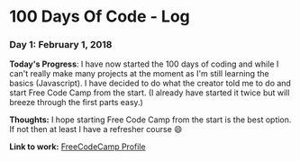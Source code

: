 # 100 Days Of Code - Log

### Day 1: February 1, 2018
<!-- ##### (delete me or comment me out) -->

**Today's Progress**: I have now started the 100 days of coding and while I can't really make many projects at the moment as I'm still learning the basics (Javascript). I have decided to do what
the creator told me to do and start Free Code Camp from the start. (I already have started it twice but will breeze through the first parts easy.)

**Thoughts:** I hope starting Free Code Camp from the start is the best option. If not then at least I have a refresher course :smile:

**Link to work:** [FreeCodeCamp Profile](https://www.freecodecamp.org/codingwithshane)

<!-- ### Day 0: February 30, 2016 (Example 2)
##### (delete me or comment me out)

**Today's Progress**: Fixed CSS, worked on canvas functionality for the app.

**Thoughts**: I really struggled with CSS, but, overall, I feel like I am slowly getting better at it. Canvas is still new for me, but I managed to figure out some basic functionality.

**Link(s) to work**: [Calculator App](http://www.example.com)


### Day 1: June 27, Monday

**Today's Progress**: I've gone through many exercises on FreeCodeCamp.

**Thoughts** I've recently started coding, and it's a great feeling when I finally solve an algorithm challenge after a lot of attempts and hours spent.

**Link(s) to work**
1. [Find the Longest Word in a String](https://www.freecodecamp.com/challenges/find-the-longest-word-in-a-string)
2. [Title Case a Sentence](https://www.freecodecamp.com/challenges/title-case-a-sentence) -->
